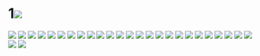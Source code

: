 # 1![](../img/23/00000001.jpg)
![](../img/23/00000002.jpg)
![](../img/23/00000003.jpg)
![](../img/23/00000004.jpg)
![](../img/23/00000005.jpg)
![](../img/23/00000006.jpg)
![](../img/23/00000007.jpg)
![](../img/23/00000008.jpg)
![](../img/23/00000009.jpg)
![](../img/23/00000010.jpg)
![](../img/23/00000011.jpg)
![](../img/23/00000012.jpg)
![](../img/23/00000013.jpg)
![](../img/23/00000014.jpg)
![](../img/23/00000015.jpg)
![](../img/23/00000016.jpg)
![](../img/23/00000017.jpg)
![](../img/23/00000018.jpg)
![](../img/23/00000019.jpg)
![](../img/23/00000020.jpg)
![](../img/23/00000021.jpg)
![](../img/23/00000022.jpg)
![](../img/23/00000023.jpg)
![](../img/23/00000024.jpg)
![](../img/23/00000025.jpg)
![](../img/23/00000026.jpg)
![](../img/23/00000027.jpg)
![](../img/23/00000028.jpg)
